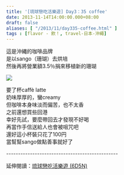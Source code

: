 ```yaml
---
title: '[琉球戀吃活樂遊] Day3：35 coffee'
date: 2013-11-14T14:00:00.000+08:00
draft: false
aliases: [ "/2013/11/day335-coffee.html" ]
tags : [flavor - 飲！, travel-日本-沖繩]
---
```


這是沖縄的咖啡品牌  
是以sango（珊瑚）去烘培  
然後再將營業額3.5％捐來移植新的珊瑚  

![](/images/okinawa3b.jpg)

要了杯caffè latte  
奶味厚厚的，蠻creamy  
但咖啡本身味淡而偏苦，也不太香  
之前還想買些回港  
幸好先試，要麼帶回去才發現不好喝  
再當作手信送給人也會被咀咒吧  
還好這小杯裝只花了100円  
當幫幫sango做點善事就好了  
  
\-----------------------------------------------  
  
延伸閱讀：[琉球戀吃活樂遊 (6D5N)](https://hidie.net/okinawa6d5n/)
